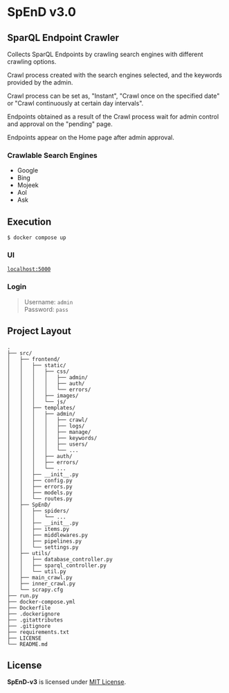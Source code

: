 # SpEnD v3.0

## SparQL Endpoint Crawler

Collects SparQL Endpoints by crawling search engines with different crawling options.

Crawl process created with the search engines selected, and the keywords provided by the admin.

Crawl process can be set as, "Instant", "Crawl once on the specified date" or "Crawl continuously at certain day
intervals".

Endpoints obtained as a result of the Crawl process wait for admin control and approval on the "pending" page.

Endpoints appear on the Home page after admin approval.

### Crawlable Search Engines

- Google
- Bing
- Mojeek
- Aol
- Ask

## Execution

`$ docker compose up`

### UI

[`localhost:5000`](http://localhost:5000/)

### Login

> Username: `admin`  
> Password: `pass`

## Project Layout

    .
    ├── src/
    │   ├── frontend/
    │   │   ├── static/
    │   │   │   ├── css/
    │   │   │   │   ├── admin/
    │   │   │   │   ├── auth/
    │   │   │   │   └── errors/
    │   │   │   ├── images/
    │   │   │   └── js/
    │   │   ├── templates/
    │   │   │   ├── admin/
    │   │   │   │   ├── crawl/
    │   │   │   │   ├── logs/
    │   │   │   │   ├── manage/
    │   │   │   │   ├── keywords/
    │   │   │   │   ├── users/
    │   │   │   │   └── ...
    │   │   │   ├── auth/
    │   │   │   ├── errors/
    │   │   │   └── ...
    │   │   ├── __init__.py
    │   │   ├── config.py
    │   │   ├── errors.py
    │   │   ├── models.py
    │   │   └── routes.py
    │   ├── SpEnD/
    │   │   ├── spiders/
    │   │   │   └── ...
    │   │   ├── __init__.py
    │   │   ├── items.py
    │   │   ├── middlewares.py
    │   │   ├── pipelines.py
    │   │   └── settings.py
    │   ├── utils/
    │   │   ├── database_controller.py
    │   │   ├── sparql_controller.py
    │   │   └── util.py
    │   ├── main_crawl.py
    │   ├── inner_crawl.py
    │   └── scrapy.cfg
    ├── run.py
    ├── docker-compose.yml
    ├── Dockerfile
    ├── .dockerignore
    ├── .gitattributes
    ├── .gitignore
    ├── requirements.txt
    ├── LICENSE
    └── README.md

## License
**SpEnD-v3** is licensed under [MIT License](https://github.com/mustafaulker/SpEnD-v3/blob/master/LICENSE).
